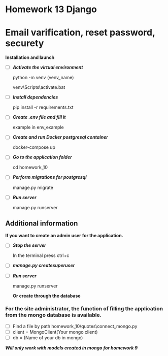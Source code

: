 # Homework 13 Django 
# Email varification, reset password, securety

**Installation and launch**

- [ ] **_Activate the virtual environment_**

    python -m venv (venv_name)

    venv\Scripts\activate.bat

- [ ] **_Install dependencies_**
 
    pip install -r requirements.txt

- [ ] **_Create .env file and fill it_**

    example in env_example

- [ ] **_Create and run Docker postgresql container_**

    docker-compose up
    
- [ ] **_Go to the application folder_**

    cd homework_10

- [ ] **_Perform migrations for postgresql_**

    manage.py migrate
    
- [ ] **_Run server_**

    manage.py runserver

## Additional information

**If you want to create an admin user for the application.**
- [ ] **_Stop the server_**

    In the terminal press ctrl+c
    
- [ ] **_manage.py createsuperuser_**

- [ ] **_Run server_**

    manage.py runserver
    
    **Or create through the database**
    
### For the site administrator, the function of filling the application from the mongo database is available.

- [ ] Find a file by path
    homework_10\quotes\connect_mongo.py
- [ ] client = MongoClient(Your mongo client)
- [ ] db = (Name of your db in mongo)

**_Will only work with models created in mongo for homework 9_**
